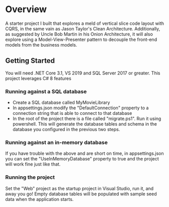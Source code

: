 # Overview
A starter project I built that explores a meld of vertical slice code layout with CQRS, in the same vain as Jason Taylor's Clean Architecture. Additionally, as suggested by Uncle Bob Martin in his Onion Architecture, it will also explore using a Model-View-Presenter pattern to decouple the front-end models from the business models.

## Getting Started
You will need .NET Core 3.1,  VS 2019 and SQL Server 2017 or greater. This project leverages C# 8 features

### Running against a SQL database
- Create a SQL database called MyMovieLibrary
- In appsettings.json modify the "DefaultConnection" property to a connection string that is able to connect to that database
- In the root of the project there is a file called "migrate.ps1". Run it using powershell. This will generate the database tables and schema in the database you configured in the previous two steps.

### Running against an in-memory database
If you have trouble with the above and are short on time, in appsettings.json you can set the "UseInMemoryDatabase" property to true and the project will work fine just like that.

### Running the project
Set the "Web" project as the startup project in Visual Studio, run it, and away you go! Empty database tables will be populated with sample seed data when the application starts.



